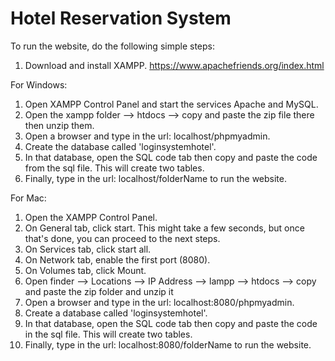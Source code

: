 # Hotel Reservation System
 
To run the website, do the following simple steps:

1) Download and install XAMPP. https://www.apachefriends.org/index.html

For Windows:
1) Open XAMPP Control Panel and start the services Apache and  MySQL. 
2) Open the xampp folder --> htdocs --> copy and paste the zip file there then unzip them. 
3) Open a browser and type in the url: localhost/phpmyadmin.
4) Create the database called 'loginsystemhotel'.
5) In that database, open the SQL code tab then copy and paste the code from the sql file. This will create two tables. 
6) Finally, type in the url: localhost/folderName to run the website.

For Mac:
1) Open the XAMPP Control Panel.
2) On General tab, click start. This might take a few seconds, but once that's done, you can proceed to the next steps. 
3) On Services tab, click start all.
4) On Network tab, enable the first port (8080). 
5) On Volumes tab, click Mount. 
6) Open finder --> Locations --> IP Address --> lampp --> htdocs --> copy and paste the zip folder and unzip it
7) Open a browser and type in the url: localhost:8080/phpmyadmin.
8) Create a database called 'loginsystemhotel'.
9) In that database, open the SQL code tab then copy and paste the code in the sql file. This will create two tables. 
10) Finally, type in the url: localhost:8080/folderName to run the website.


